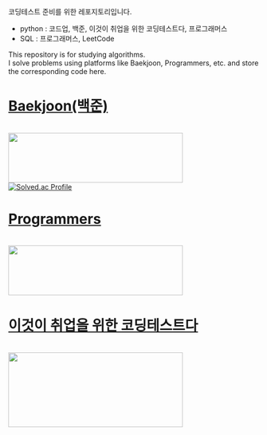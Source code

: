 코딩테스트 준비를 위한 레포지토리입니다.</br>
* python : 코드업, 백준, 이것이 취업을 위한 코딩테스트다, 프로그래머스</br>
* SQL : 프로그래머스, LeetCode</br>




This repository is for studying algorithms.</br>
I solve problems using platforms like Baekjoon, Programmers, etc. and store the corresponding code here.</br>

# [Baekjoon(백준)](https://www.acmicpc.net/)
<br><img src="https://github.com/user-attachments/assets/f19f604d-76cf-4d9f-ba0a-1e76ffc8a54d" width="350" height="100"/><br>[![Solved.ac Profile](http://mazassumnida.wtf/api/v2/generate_badge?boj=mldlcl2022)](https://solved.ac/mldlcl2022/)

# [Programmers](https://programmers.co.kr/)
<br><img src="https://github.com/user-attachments/assets/97bab916-59dd-4d6f-869d-4bcfe104bf5a" width="350" height="100"/><br>

# [이것이 취업을 위한 코딩테스트다](https://github.com/ndb796/python-for-coding-test)
<br><img src="https://github.com/user-attachments/assets/e396fa76-bd50-4e54-9277-5adb2cbd2759" width="350" height="150"/><br>
